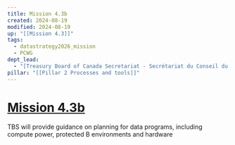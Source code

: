 ```yaml
---
title: Mission 4.3b
created: 2024-08-19
modified: 2024-08-19
up: "[[Mission 4.3]]"
tags:
  - datastrategy2026_mission
  - PCWG
dept_lead:
  - "[Treasury Board of Canada Secretariat - Secrétariat du Conseil du Trésor du Canada - TBS - SCT](Treasury%20Board%20of%20Canada%20Secretariat%20-%20Secr%C3%A9tariat%20du%20Conseil%20du%20Tr%C3%A9sor%20du%20Canada%20-%20TBS%20-%20SCT.md)"
pillar: "[[Pillar 2 Processes and tools]]"
---
```

# [Mission 4.3b](Mission%204.3b.md)
TBS will provide guidance on planning for data programs, including compute power, protected B environments and hardware
